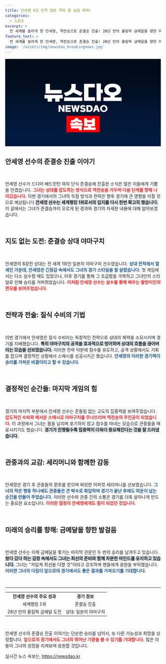 ```yaml
---
title: 안세영 4강 진격 일본 격파 몸 날림 화제!
categories:
  - 스포츠
excerpt: >
  전 세계를 놀라게 한 안세영, 역전승으로 준결승 진출! 28년 만의 올림픽 금메달을 향한 여정에서 단 두 번의 승리만을 남긴 그녀의 짜릿한 순간을 놓치지 마세요!
feature_text: >
  전 세계를 놀라게 한 안세영, 역전승으로 준결승 진출! 28년 만의 올림픽 금메달을 향한 여정에서 단 두 번의 승리만을 남긴 그녀의 짜릿한 순간을 놓치지 마세요!
image: '/assets/img/newsdao_breakingnews.jpg'
---
```


<p><img src="/assets/img/newsdao_breakingnews.jpg" alt="cryptoinkorea 속보" /></p>

<h2 data-ke-size="size26">안세영 선수의 준결승 진출 이야기</h2>

<p data-ke-size="size16">&nbsp;</p>

<p>안세영 선수가 드디어 배드민턴 여자 단식 준결승에 진출한 소식은 많은 이들에게 기쁨을 안겼습니다. <b><span style="color: #ee2323;">그녀는 상대를 압도하는 방식으로 역전승을 거두며 다음 단계를 향해 나아갔습니다.</span></b> 이번 경기에서의 그녀의 득점 방식과 전략은 향후 경기에 큰 영향을 미칠 것으로 예상됩니다.<b><span style="background-color: #21538527;">안세영 선수는 세계랭킹 1위로서의 입지를 다시 한번 확고히 했습니다.</span></b> 이 글에서는 그녀가 준결승까지 오르게 된 경과와 경기의 자세한 내용에 대해 알아보겠습니다.</p>

<p data-ke-size="size16">&nbsp;</p>

<h2 data-ke-size="size26">지도 없는 도전: 준결승 상대 야마구치</h2>

<p data-ke-size="size16">&nbsp;</p>

<p>안세영의 8강전 상대는 전 세계 1위인 일본의 야마구치 선수였습니다. <b><span style="color: #1a5490;">상대 전적에서 열세인 가운데, 안세영은 긴장감 속에서도 그녀의 경기 스타일을 잘 살렸습니다.</span></b> 첫 게임에서는 다소 실수할 때도 있었으나, 이후 경기를 통해 그 조급함을 극복하고 그녀만의 스타일로 인해 승리를 거머쥐었습니다. <b><span style="color: #ee2323;">이처럼 안세영 선수는 실수를 통해 배우는 팔방미인의 면모를 보여주었습니다.</span></b></p>

<p data-ke-size="size16">&nbsp;</p>

<h2 data-ke-size="size26">전략과 전술: 질식 수비의 기법</h2>

<p data-ke-size="size16">&nbsp;</p>

<p>이번 경기에서 안세영은 질식 수비라는 독창적인 전략으로 상대의 체력을 소모시키며 경기를 지배했습니다. <b><span style="background-color: #21538527;">특히 야마구치의 공격을 효과적으로 방어하며 상대의 흐름을 끊어버리는 모습을 선보였습니다.</span></b> 이러한 전략 덕분에 점수를 유도하고, 공격 상황에서도 기회를 잡으며 결정적인 상황에서 스매시를 성공시키곤 했습니다. <b><span style="color: #1a5490;">안세영의 이러한 경기력이 승리를 가져온 비결이라고 할 수 있습니다.</span></b></p>

<p data-ke-size="size16">&nbsp;</p>

<h2 data-ke-size="size26">결정적인 순간들: 마지막 게임의 힘</h2>

<p data-ke-size="size16">&nbsp;</p>

<p>경기의 마지막 부분에서 안세영 선수는 흔들림 없는 고도의 집중력을 보여주었습니다. <b><span style="color: #ee2323;">압도적인 수비와 매서운 스매시로 야마구치를 무너뜨리며 역전승의 주인공이 되었습니다.</span></b> 이 과정에서 그녀는 몸을 날리며 포기하지 않고 점수를 따내는 모습으로 관중들을 매료시키기도 했습니다. <b><span style="background-color: #21538527;">경기가 진행될수록 집중력이 더욱더 중요해진다는 것을 잘 드러냈습니다.</span></b></p>

<p data-ke-size="size16">&nbsp;</p>

<h2 data-ke-size="size26">관중과의 교감: 세리머니와 함께한 감동</h2>

<p data-ke-size="size16">&nbsp;</p>

<p>안세영은 경기 후 관중들의 환호를 받으며 짜릿한 어퍼컷 세리머니를 선보였습니다. <b><span style="color: #1a5490;">그녀의 작은 행동 하나에도 관중들은 큰 박수로 화답하며 경기가 끝난 후에도 여운이 남는 순간을 만들어 주었습니다.</span></b> 이러한 선수와 관중 간의 소통은 경기를 더욱 살아나게 만드는 중요한 요소입니다. <b><span style="color: #ee2323;">이러한 열정이 안세영에게도 힘이 되었던 것입니다.</span></b></p>

<p data-ke-size="size16">&nbsp;</p>

<h2 data-ke-size="size26">미래의 승리를 향해: 금메달을 향한 발걸음</h2>

<p data-ke-size="size16">&nbsp;</p>

<p>안세영 선수는 이제 금메달을 쫓기는 마지막 관문인 두 번의 승리를 남겨두고 있습니다. <b><span style="background-color: #21538527;">왔다 갔다 하는 감정 속에서도 그녀는 최선의 준비와 함께 차분한 마인드를 유지하고 있습니다.</span></b> 그녀는 "저답게 최선을 다할 것"이라고 강조하며 팬들에게 응원을 부탁했습니다. <b><span style="color: #1a5490;">이러한 그녀의 다짐이 앞으로의 경기에서도 좋은 결과를 가져오기를 기대합니다.</span></b></p>

<p data-ke-size="size16">&nbsp;</p>

<hr>

<table style="width: 100%; border-collapse: collapse;">
  <tr>
    <td style="text-align: center; height: 17px;"><b>안세영 선수의 주요 성과</b></td>
    <td style="text-align: center; height: 17px;"><b>경기 정보</b></td>
  </tr>
  <tr>
    <td style="text-align: center; height: 17px;">세계랭킹 1위</td>
    <td style="text-align: center; height: 17px;">준결승 진출</td>
  </tr>
  <tr>
    <td style="text-align: center; height: 17px;">28년 만의 올림픽 금메달 도전</td>
    <td style="text-align: center; height: 17px;">상대: 일본의 야마구치</td>
  </tr>
</table>

<p data-ke-size="size16">&nbsp;</p>

<p>안세영 선수의 준결승 진출 이야기는 단순한 승리를 넘어서, 또 다른 가능성과 희망을 상징합니다. <b><span style="color: #ee2323;">앞으로의 경기에서도 그녀의 뛰어난 기량을 볼 수 있기를 기대합니다.</span></b> 많은 이들이 그녀의 성장을 지켜보며 응원할 것입니다.</p>
실시간 뉴스 속보는, <a href="https://newsdao.kr" rel="dofollow">https://newsdao.kr</a>


